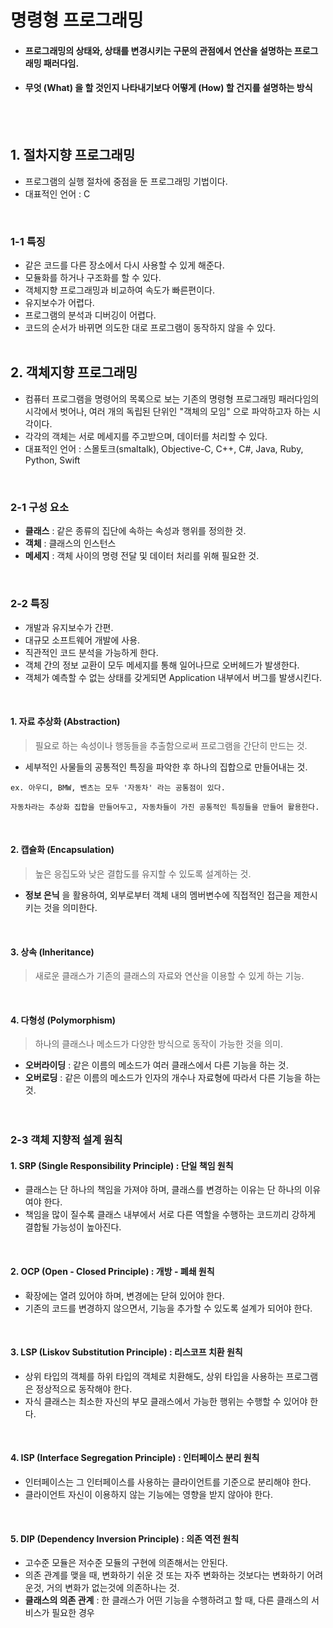 # 명령형 프로그래밍

- #### 프로그래밍의 상태와, 상태를 변경시키는 구문의 관점에서 연산을 설명하는 프로그래밍 패러다임.<br>
- #### 무엇 (What) 을 할 것인지 나타내기보다 어떻게 (How) 할 건지를 설명하는 방식
<br><br>

## 1. 절차지향 프로그래밍
- 프로그램의 실행 절차에 중점을 둔 프로그래밍 기법이다.
- 대표적인 언어 : C
<br>

### 1-1 특징
- 같은 코드를 다른 장소에서 다시 사용할 수 있게 해준다.
- 모듈화를 하거나 구조화를 할 수 있다.
- 객체지향 프로그래밍과 비교하여 속도가 빠른편이다.
- 유지보수가 어렵다.
- 프로그램의 분석과 디버깅이 어렵다.
- 코드의 순서가 바뀌면 의도한 대로 프로그램이 동작하지 않을 수 있다.
<br><br>

## 2. 객체지향 프로그래밍
- 컴퓨터 프로그램을 명령어의 목록으로 보는 기존의 명령형 프로그래밍 패러다임의 시각에서 벗어나, 여러 개의 독립된 단위인 "객체의 모임" 으로 파악하고자 하는 시각이다.
- 각각의 객체는 서로 메세지를 주고받으며, 데이터를 처리할 수 있다.
- 대표적인 언어 : 스몰토크(smaltalk), Objective-C, C++, C#, Java, Ruby, Python, Swift
<br>

### 2-1 구성 요소
- **클래스** : 같은 종류의 집단에 속하는 속성과 행위를 정의한 것.
- **객체** : 클래스의 인스턴스
- **메세지** : 객체 사이의 명령 전달 및 데이터 처리를 위해 필요한 것.
<br>

### 2-2 특징
- 개발과 유지보수가 간편.
- 대규모 소프트웨어 개발에 사용.
- 직관적인 코드 분석을 가능하게 한다.
- 객체 간의 정보 교환이 모두 메세지를 통해 일어나므로 오버헤드가 발생한다.
- 객체가 예측할 수 없는 상태를 갖게되면 Application 내부에서 버그를 발생시킨다.
<br>

#### 1. 자료 추상화 (Abstraction)
> 필요로 하는 속성이나 행동들을 추출함으로써 프로그램을 간단히 만드는 것.
- 세부적인 사물들의 공통적인 특징을 파악한 후 하나의 집합으로 만들어내는 것.
```
ex. 아우디, BMW, 벤츠는 모두 '자동차' 라는 공통점이 있다.

자동차라는 추상화 집합을 만들어두고, 자동차들이 가진 공통적인 특징들을 만들어 활용한다.
```
<br>

#### 2. 캡슐화 (Encapsulation)
> 높은 응집도와 낮은 결합도를 유지할 수 있도록 설계하는 것.
- **정보 은닉** 을 활용하여, 외부로부터 객체 내의 멤버변수에 직접적인 접근을 제한시키는 것을 의미한다.
<br>

#### 3. 상속 (Inheritance)
> 새로운 클래스가 기존의 클래스의 자료와 연산을 이용할 수 있게 하는 기능.

<br>

#### 4. 다형성 (Polymorphism)
> 하나의 클래스나 메소드가 다양한 방식으로 동작이 가능한 것을 의미.
- **오버라이딩** : 같은 이름의 메소드가 여러 클래스에서 다른 기능을 하는 것.
- **오버로딩** : 같은 이름의 메소드가 인자의 개수나 자료형에 따라서 다른 기능을 하는 것.
<br><br><br>



### 2-3 객체 지향적 설계 원칙

#### 1. SRP (Single Responsibility Principle) : 단일 책임 원칙
- 클래스는 단 하나의 책임을 가져야 하며, 클래스를 변경하는 이유는 단 하나의 이유여야 한다.
- 책임을 많이 질수록 클래스 내부에서 서로 다른 역할을 수행하는 코드끼리 강하게 결합될 가능성이 높아진다.
<br>

#### 2. OCP (Open - Closed Principle) : 개방 - 폐쇄 원칙
- 확장에는 열려 있어야 하며, 변경에는 닫혀 있어야 한다.
- 기존의 코드를 변경하지 않으면서, 기능을 추가할 수 있도록 설계가 되어야 한다.
<br>

#### 3. LSP (Liskov Substitution Principle) : 리스코프 치환 원칙
- 상위 타입의 객체를 하위 타입의 객체로 치환해도, 상위 타입을 사용하는 프로그램은 정상적으로 동작해야 한다.
- 자식 클래스는 최소한 자신의 부모 클래스에서 가능한 행위는 수행할 수 있어야 한다.
<br>

#### 4. ISP (Interface Segregation Principle) : 인터페이스 분리 원칙
- 인터페이스는 그 인터페이스를 사용하는 클라이언트를 기준으로 분리해야 한다.
- 클라이언트 자신이 이용하지 않는 기능에는 영향을 받지 않아야 한다.
<br>

#### 5. DIP (Dependency Inversion Principle) : 의존 역전 원칙
- 고수준 모듈은 저수준 모듈의 구현에 의존해서는 안된다.
- 의존 관계를 맺을 때, 변화하기 쉬운 것 또는 자주 변화하는 것보다는 변화하기 어려운것, 거의 변화가 없는것에 의존하나는 것.
- **클래스의 의존 관계** : 한 클래스가 어떤 기능을 수행하려고 할 때, 다른 클래스의 서비스가 필요한 경우